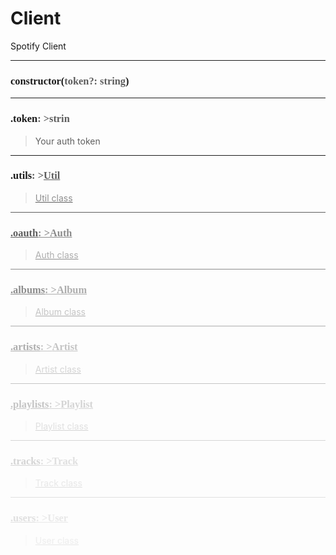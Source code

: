 # Client

Spotify Client

---
<h3 style="font-family: consolas;" id="constructor">constructor(<font style="opacity: 0.7; font-weight: light;">token?: string</font>)</h3>


---
<h3 style="font-family: consolas;" id="token">.token<font style="opacity: 0.7; font-weight: light;">: >strin</font></h3>

> Your auth token
> 

---
<h3 style="font-family: consolas;" id="utils">.utils<font style="opacity: 0.7; font-weight: light;">: ><a href="https://spotifyapijs.netlify.app/#/class/util">Util</a</font></h3>

> Util class
> 

---
<h3 style="font-family: consolas;" id="oauth">.oauth<font style="opacity: 0.7; font-weight: light;">: ><a href="https://spotifyapijs.netlify.app/#/class/auth">Auth</a</font></h3>

> Auth class
> 

---
<h3 style="font-family: consolas;" id="albums">.albums<font style="opacity: 0.7; font-weight: light;">: ><a href="https://spotifyapijs.netlify.app/#/class/album">Album</a</font></h3>

> Album class
> 

---
<h3 style="font-family: consolas;" id="artists">.artists<font style="opacity: 0.7; font-weight: light;">: ><a href="https://spotifyapijs.netlify.app/#/class/artist">Artist</a</font></h3>

> Artist class
> 

---
<h3 style="font-family: consolas;" id="playlists">.playlists<font style="opacity: 0.7; font-weight: light;">: ><a href="https://spotifyapijs.netlify.app/#/class/playlist">Playlist</a</font></h3>

> Playlist class
> 

---
<h3 style="font-family: consolas;" id="tracks">.tracks<font style="opacity: 0.7; font-weight: light;">: ><a href="https://spotifyapijs.netlify.app/#/class/track">Track</a</font></h3>

> Track class
> 

---
<h3 style="font-family: consolas;" id="users">.users<font style="opacity: 0.7; font-weight: light;">: ><a href="https://spotifyapijs.netlify.app/#/class/user">User</a</font></h3>

> User class
> 
